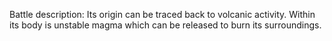 Battle description:
Its origin can be traced back to volcanic activity. Within its body is unstable magma which can be released to burn its surroundings.